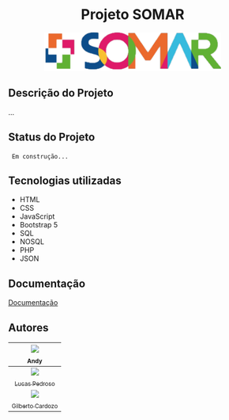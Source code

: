 <h1 align="center"> Projeto SOMAR </h1>
<p align="center">
<img src="public/img/logo.png">
</p>

## Descrição do Projeto
...

## Status do Projeto
     Em construção...  
## Tecnologias utilizadas
* HTML
* CSS
* JavaScript
* Bootstrap 5
* SQL
* NOSQL
* PHP
* JSON
## Documentação

[Documentação](https://xn--link-da-documentao-itb3f/)

## Autores
| [<img src="https://encrypted-tbn0.gstatic.com/images?q=tbn:ANd9GcRlH8WtLHypMZCqiEHp2UFm9n2atJyxTkrbLgNFIeNGwlME1yafGmPL4mSC0O2-U3cx7RI&usqp=CAU" width=115><br><sub>Andy</sub>](https://github.com/anderson-santos-dev) |
| :---: |
| [<img src="https://upload.wikimedia.org/wikipedia/commons/thumb/5/58/Dostoevskij_1872.jpg/800px-Dostoevskij_1872.jpg" width=115><br><sub>Lucas Pedroso</sub>](https://github.com/1lucaspedroso) |
| [<img src="https://avatars.githubusercontent.com/u/84260409?v=4" width=115><br><sub>Gilberto Cardozo</sub>](https://github.com/jvniorgc) |
